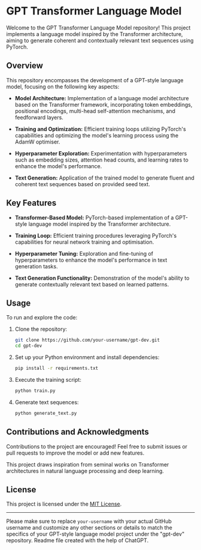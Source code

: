 # GPT Transformer Language Model

Welcome to the GPT Transformer Language Model repository! This project implements a language model inspired by the Transformer architecture, aiming to generate coherent and contextually relevant text sequences using PyTorch.

## Overview

This repository encompasses the development of a GPT-style language model, focusing on the following key aspects:

- **Model Architecture:** Implementation of a language model architecture based on the Transformer framework, incorporating token embeddings, positional encodings, multi-head self-attention mechanisms, and feedforward layers.

- **Training and Optimization:** Efficient training loops utilizing PyTorch's capabilities and optimizing the model's learning process using the AdamW optimiser.

- **Hyperparameter Exploration:** Experimentation with hyperparameters such as embedding sizes, attention head counts, and learning rates to enhance the model's performance.

- **Text Generation:** Application of the trained model to generate fluent and coherent text sequences based on provided seed text.

## Key Features

- **Transformer-Based Model:** PyTorch-based implementation of a GPT-style language model inspired by the Transformer architecture.

- **Training Loop:** Efficient training procedures leveraging PyTorch's capabilities for neural network training and optimisation.

- **Hyperparameter Tuning:** Exploration and fine-tuning of hyperparameters to enhance the model's performance in text generation tasks.

- **Text Generation Functionality:** Demonstration of the model's ability to generate contextually relevant text based on learned patterns.

## Usage

To run and explore the code:

1. Clone the repository:

   ```bash
   git clone https://github.com/your-username/gpt-dev.git
   cd gpt-dev
   ```

2. Set up your Python environment and install dependencies:

   ```bash
   pip install -r requirements.txt
   ```

3. Execute the training script:

   ```bash
   python train.py
   ```

4. Generate text sequences:

   ```bash
   python generate_text.py
   ```

## Contributions and Acknowledgments

Contributions to the project are encouraged! Feel free to submit issues or pull requests to improve the model or add new features.

This project draws inspiration from seminal works on Transformer architectures in natural language processing and deep learning.

## License

This project is licensed under the [MIT License](LICENSE).

---

Please make sure to replace `your-username` with your actual GitHub username and customize any other sections or details to match the specifics of your GPT-style language model project under the "gpt-dev" repository. Readme file created with the help of ChatGPT.
